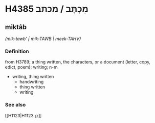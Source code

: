 # H4385 מִכְתָּב / מכתב

## miktâb

_(mik-tawb' | mik-TAWB | meek-TAHV)_

### Definition

from H3789; a thing written, the characters, or a document (letter, copy, edict, poem); writing; n-m

- writing, thing written
  - handwriting
  - thing written
  - writing

### See also

[[H1123|H1123 בן]]
